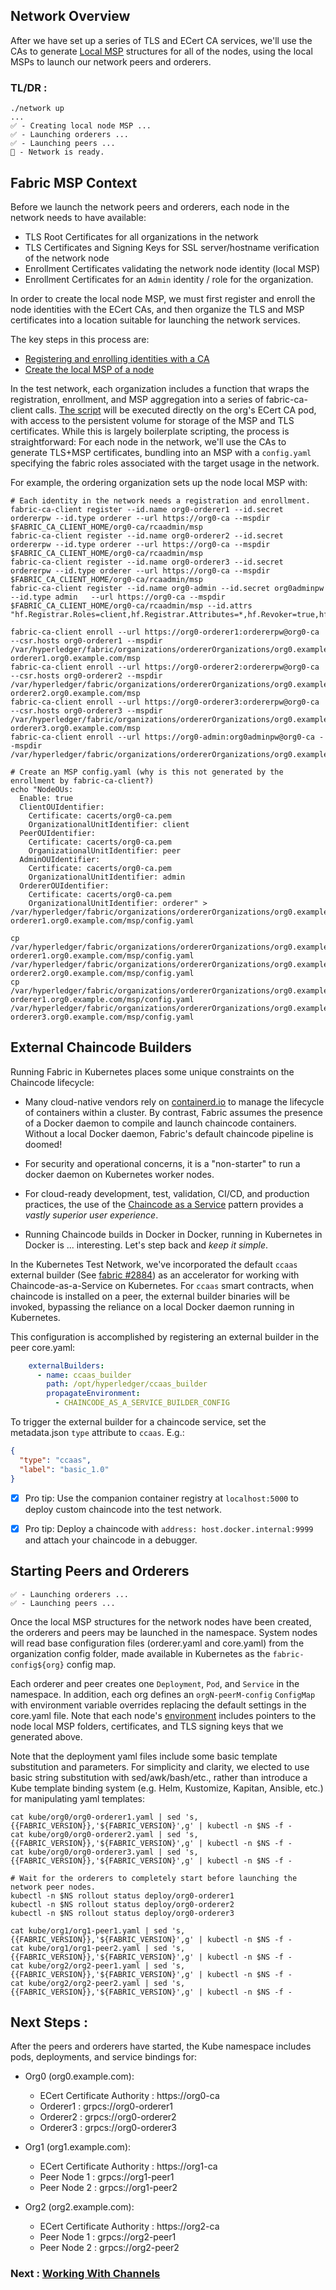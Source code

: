 
## Network Overview

After we have set up a series of TLS and ECert CA services, we'll use the CAs to generate
[Local MSP](https://hyperledger-fabric.readthedocs.io/en/latest/membership/membership.html#local-msps) structures for
all of the nodes, using the local MSPs to launch our network peers and orderers.


### TL/DR :

```shell
./network up
...
✅ - Creating local node MSP ...
✅ - Launching orderers ...
✅ - Launching peers ...
🏁 - Network is ready.
```

## Fabric MSP Context

Before we launch the network peers and orderers, each node in the network needs to have available:

- TLS Root Certificates for all organizations in the network
- TLS Certificates and Signing Keys for SSL server/hostname verification of the network node
- Enrollment Certificates validating the network node identity (local MSP)
- Enrollment Certificates for an `Admin` identity / role for the organization.

In order to create the local node MSP, we must first register and enroll the node identities with the ECert CAs, and
then organize the TLS and MSP certificates into a location suitable for launching the network services.

The key steps in this process are:

- [Registering and enrolling identities with a CA](https://hyperledger-fabric-ca.readthedocs.io/en/latest/deployguide/use_CA.html#registering-and-enrolling-identities-with-a-ca)
- [Create the local MSP of a node](https://hyperledger-fabric-ca.readthedocs.io/en/latest/deployguide/use_CA.html#create-the-local-msp-of-a-node)

In the test network, each organization includes a function that wraps the registration, enrollment, and MSP aggregation
into a series of fabric-ca-client calls.  [The script](../scripts/test_network.sh) will be executed directly on the
org's ECert CA pod, with access to the persistent volume for storage of the MSP and TLS certificates.  While this is
largely boilerplate scripting, the process is straightforward:  For each node in the network, we'll use the CAs to
generate TLS+MSP certificates, bundling into an MSP with a `config.yaml` specifying the fabric roles associated with
the target usage in the network.

For example, the ordering organization sets up the node local MSP with:
```shell
# Each identity in the network needs a registration and enrollment.
fabric-ca-client register --id.name org0-orderer1 --id.secret ordererpw --id.type orderer --url https://org0-ca --mspdir $FABRIC_CA_CLIENT_HOME/org0-ca/rcaadmin/msp
fabric-ca-client register --id.name org0-orderer2 --id.secret ordererpw --id.type orderer --url https://org0-ca --mspdir $FABRIC_CA_CLIENT_HOME/org0-ca/rcaadmin/msp
fabric-ca-client register --id.name org0-orderer3 --id.secret ordererpw --id.type orderer --url https://org0-ca --mspdir $FABRIC_CA_CLIENT_HOME/org0-ca/rcaadmin/msp
fabric-ca-client register --id.name org0-admin --id.secret org0adminpw  --id.type admin   --url https://org0-ca --mspdir $FABRIC_CA_CLIENT_HOME/org0-ca/rcaadmin/msp --id.attrs "hf.Registrar.Roles=client,hf.Registrar.Attributes=*,hf.Revoker=true,hf.GenCRL=true,admin=true:ecert,abac.init=true:ecert"

fabric-ca-client enroll --url https://org0-orderer1:ordererpw@org0-ca --csr.hosts org0-orderer1 --mspdir /var/hyperledger/fabric/organizations/ordererOrganizations/org0.example.com/orderers/org0-orderer1.org0.example.com/msp
fabric-ca-client enroll --url https://org0-orderer2:ordererpw@org0-ca --csr.hosts org0-orderer2 --mspdir /var/hyperledger/fabric/organizations/ordererOrganizations/org0.example.com/orderers/org0-orderer2.org0.example.com/msp
fabric-ca-client enroll --url https://org0-orderer3:ordererpw@org0-ca --csr.hosts org0-orderer3 --mspdir /var/hyperledger/fabric/organizations/ordererOrganizations/org0.example.com/orderers/org0-orderer3.org0.example.com/msp
fabric-ca-client enroll --url https://org0-admin:org0adminpw@org0-ca --mspdir /var/hyperledger/fabric/organizations/ordererOrganizations/org0.example.com/users/Admin@org0.example.com/msp

# Create an MSP config.yaml (why is this not generated by the enrollment by fabric-ca-client?)
echo "NodeOUs:
  Enable: true
  ClientOUIdentifier:
    Certificate: cacerts/org0-ca.pem
    OrganizationalUnitIdentifier: client
  PeerOUIdentifier:
    Certificate: cacerts/org0-ca.pem
    OrganizationalUnitIdentifier: peer
  AdminOUIdentifier:
    Certificate: cacerts/org0-ca.pem
    OrganizationalUnitIdentifier: admin
  OrdererOUIdentifier:
    Certificate: cacerts/org0-ca.pem
    OrganizationalUnitIdentifier: orderer" > /var/hyperledger/fabric/organizations/ordererOrganizations/org0.example.com/orderers/org0-orderer1.org0.example.com/msp/config.yaml

cp /var/hyperledger/fabric/organizations/ordererOrganizations/org0.example.com/orderers/org0-orderer1.org0.example.com/msp/config.yaml /var/hyperledger/fabric/organizations/ordererOrganizations/org0.example.com/orderers/org0-orderer2.org0.example.com/msp/config.yaml
cp /var/hyperledger/fabric/organizations/ordererOrganizations/org0.example.com/orderers/org0-orderer1.org0.example.com/msp/config.yaml /var/hyperledger/fabric/organizations/ordererOrganizations/org0.example.com/orderers/org0-orderer3.org0.example.com/msp/config.yaml
```


## External Chaincode Builders

Running Fabric in Kubernetes places some unique constraints on the Chaincode lifecycle:

- Many cloud-native vendors rely on [containerd.io](https://containerd.io) to manage the lifecycle of containers
  within a cluster.  By contrast, Fabric assumes the presence of a Docker daemon to compile and launch chaincode
  containers.  Without a local Docker daemon, Fabric's default chaincode pipeline is doomed!


- For security and operational concerns, it is a "non-starter" to run a docker daemon on Kubernetes worker nodes.


- For cloud-ready development, test, validation, CI/CD, and production practices, the use of the
  [Chaincode as a Service](https://hyperledger-fabric.readthedocs.io/en/latest/cc_service.html) pattern provides a
  _vastly superior user experience_.  


- Running Chaincode builds in Docker in Docker, running in Kubernetes in Docker is ... interesting.  Let's
  step back and _keep it simple_.


In the Kubernetes Test Network, we've incorporated the default `ccaas` external builder
(See [fabric #2884](https://github.com/hyperledger/fabric/issues/2884)) as an accelerator for working with
Chaincode-as-a-Service on Kubernetes.  For `ccaas` smart contracts, when chaincode is installed on a peer, the
external builder binaries will be invoked, bypassing the reliance on a local Docker daemon running in Kubernetes.

This configuration is accomplished by registering an external builder in the peer core.yaml:

```yaml
    externalBuilders:
      - name: ccaas_builder
        path: /opt/hyperledger/ccaas_builder
        propagateEnvironment:
          - CHAINCODE_AS_A_SERVICE_BUILDER_CONFIG
```

To trigger the external builder for a chaincode service, set the metadata.json `type` attribute to `ccaas`.  E.g.:  
```json
{
  "type": "ccaas",
  "label": "basic_1.0"
}
```

- [x] Pro tip: Use the companion container registry at `localhost:5000` to deploy custom chaincode into the test network.
- [x] Pro tip: Deploy a chaincode with `address: host.docker.internal:9999` and attach your chaincode in a debugger.


## Starting Peers and Orderers

```shell
✅ - Launching orderers ...
✅ - Launching peers ...
```

Once the local MSP structures for the network nodes have been created, the orderers and peers may be launched in the
namespace.  System nodes will read base configuration files (orderer.yaml and core.yaml) from the organization
config folder, made available in Kubernetes as the `fabric-config${org}` config map.

Each orderer and peer creates one `Deployment`, `Pod`, and `Service` in the namespace.  In addition, each org
defines an `orgN-peerM-config` `ConfigMap` with environment variable overrides replacing the default settings
in the core.yaml file.  Note that each node's [environment](../kube/org1/org1-peer1.yaml) includes pointers to the
node local MSP folders, certificates, and TLS signing keys that we generated above.

Note that the deployment yaml files include some basic template substitution and parameters.  For simplicity and
clarity, we elected to use basic string substitution with sed/awk/bash/etc., rather than introduce a Kube template
binding system (e.g. Helm, Kustomize, Kapitan, Ansible, etc.) for manipulating yaml templates:  

```shell
cat kube/org0/org0-orderer1.yaml | sed 's,{{FABRIC_VERSION}},'${FABRIC_VERSION}',g' | kubectl -n $NS -f -
cat kube/org0/org0-orderer2.yaml | sed 's,{{FABRIC_VERSION}},'${FABRIC_VERSION}',g' | kubectl -n $NS -f -
cat kube/org0/org0-orderer3.yaml | sed 's,{{FABRIC_VERSION}},'${FABRIC_VERSION}',g' | kubectl -n $NS -f -

# Wait for the orderers to completely start before launching the network peer nodes.
kubectl -n $NS rollout status deploy/org0-orderer1
kubectl -n $NS rollout status deploy/org0-orderer2
kubectl -n $NS rollout status deploy/org0-orderer3

cat kube/org1/org1-peer1.yaml | sed 's,{{FABRIC_VERSION}},'${FABRIC_VERSION}',g' | kubectl -n $NS -f -
cat kube/org1/org1-peer2.yaml | sed 's,{{FABRIC_VERSION}},'${FABRIC_VERSION}',g' | kubectl -n $NS -f -
cat kube/org2/org2-peer1.yaml | sed 's,{{FABRIC_VERSION}},'${FABRIC_VERSION}',g' | kubectl -n $NS -f -
cat kube/org2/org2-peer2.yaml | sed 's,{{FABRIC_VERSION}},'${FABRIC_VERSION}',g' | kubectl -n $NS -f -
```

## Next Steps :

After the peers and orderers have started, the Kube namespace includes pods, deployments, and service bindings for:

- Org0 (org0.example.com):
  - ECert Certificate Authority : https://org0-ca
  - Orderer1 : grpcs://org0-orderer1
  - Orderer2 : grpcs://org0-orderer2
  - Orderer3 : grpcs://org0-orderer3


- Org1 (org1.example.com):
  - ECert Certificate Authority : https://org1-ca
  - Peer Node 1 : grpcs://org1-peer1
  - Peer Node 2 : grpcs://org1-peer2


- Org2 (org2.example.com):
  - ECert Certificate Authority : https://org2-ca
  - Peer Node 1 : grpcs://org2-peer1
  - Peer Node 2 : grpcs://org2-peer2



### Next : [Working With Channels](CHANNELS.md)
